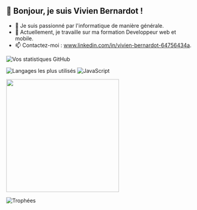 ## 👋 Bonjour, je suis Vivien Bernardot !
- 🌱 Je suis passionné par l'informatique de manière générale.
- 🔭 Actuellement, je travaille sur ma formation Developpeur web et mobile. 
- 📫 Contactez-moi : www.linkedin.com/in/vivien-bernardot-64756434a.

![Vos statistiques GitHub](https://github-readme-stats.vercel.app/api?username=VotreNomUtilisateur&show_icons=true&theme=radical)

![Langages les plus utilisés](https://github-readme-stats.vercel.app/api/top-langs/?username=voicedhealer&layout=compact&theme=radical)
![JavaScript](https://img.shields.io/badge/-JavaScript-F7DF1E?style=flat-square&logo=javascript&logoColor=black)

<img src="https://media.giphy.com/media/26tn33aiTi1jkl6H6/giphy.gif" width="300">

![Trophées](https://github-profile-trophy.vercel.app/?username=VotreNomUtilisateur&theme=onedark)


